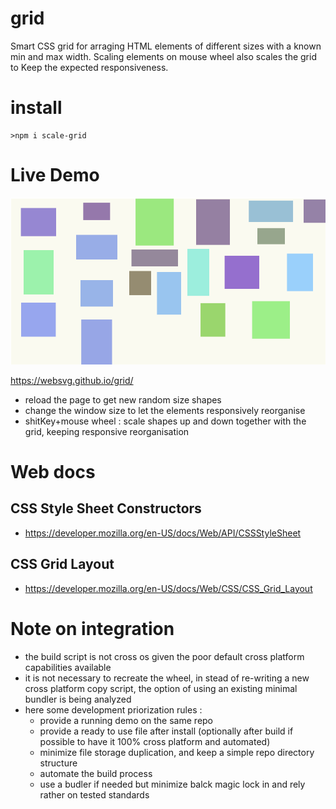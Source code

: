 # grid
Smart CSS grid for arraging HTML elements of different sizes with a known min and max width. Scaling elements on mouse wheel also scales the grid to Keep the expected responsiveness.

# install

    >npm i scale-grid

# Live Demo

<img src="./media/view.png" href="https://websvg.github.io/grid/" target="_blank">

https://websvg.github.io/grid/

* reload the page to get new random size shapes
* change the window size to let the elements responsively reorganise
* shitKey+mouse wheel : scale shapes up and down together with the grid, keeping responsive reorganisation

# Web docs
## CSS Style Sheet Constructors
* https://developer.mozilla.org/en-US/docs/Web/API/CSSStyleSheet

## CSS Grid Layout
* https://developer.mozilla.org/en-US/docs/Web/CSS/CSS_Grid_Layout


# Note on integration
* the build script is not cross os given the poor default cross platform capabilities available
* it is not necessary to recreate the wheel, in stead of re-writing a new cross platform copy script, the option of using an existing minimal bundler is being analyzed
* here some development priorization rules :
  * provide a running demo on the same repo
  * provide a ready to use file after install (optionally after build if possible to have it 100% cross platform and automated)
  * minimize file storage duplication, and keep a simple repo directory structure
  * automate the build process
  * use a budler if needed but minimize balck magic lock in and rely rather on tested standards
